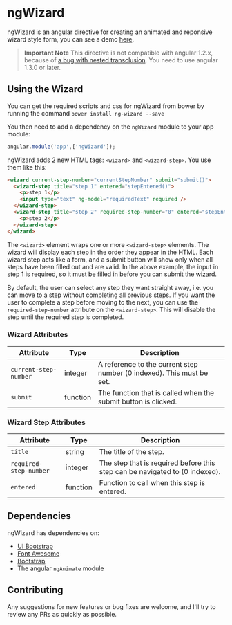 # ngWizard
ngWizard is an angular directive for creating an animated and reponsive wizard style form, you can see a demo [here](http://run.plnkr.co/OxWTiOrm5L15cLPr/).
>**Important Note** This directive is not compatible with angular 1.2.x, because of [a bug with nested transclusion](https://github.com/angular/angular.js/issues/6435).
>You need to use angular 1.3.0 or later.

## Using the Wizard
You can get the required scripts and css for ngWizard from bower by running the command `bower install ng-wizard --save`

You then need to add a dependency on the `ngWizard` module to your app module:
``` js
angular.module('app',['ngWizard']);
```

ngWizard adds 2 new HTML tags: `<wizard>` and `<wizard-step>`. You use them like this:
``` html
<wizard current-step-number="currentStepNumber" submit="submit()">
  <wizard-step title="step 1" entered="stepEntered()">
    <p>step 1</p>
    <input type="text" ng-model="requiredText" required />
  </wizard-step>
  <wizard-step title="step 2" required-step-number="0" entered="stepEntered()">
    <p>step 2</p>
  </wizard-step>
</wizard>
```
The `<wizard>` element wraps one or more `<wizard-step>` elements. 
The wizard will display each step in the order they appear in the HTML. 
Each wizard step acts like a form, and a submit button will show only when all steps have been filled out and are valid.
In the above example, the input in step 1 is required, so it must be filled in before you can submit the wizard.

By default, the user can select any step they want straight away, i.e. you can move to a step without completing all previous steps.
If you want the user to complete a step before moving to the next, you can use the `required-step-number` attribute on the `<wizard-step>`.
This will disable the step until the required step is completed.

### Wizard Attributes

| Attribute | Type | Description |
|-----------|-------|------------|
|`current-step-number`| integer | A reference to the current step number (0 indexed). This must be set. |
|`submit` | function | The function that is called when the submit button is clicked. |

### Wizard Step Attributes

| Attribute | Type | Description |
|-----------|-------|------------|
| `title` | string | The title of the step. |
| `required-step-number` | integer | The step that is required before this step can be navigated to (0 indexed). |
| `entered` | function | Function  to call when this step is entered. |

## Dependencies
ngWizard has dependencies on:
- [UI Bootstrap](http://angular-ui.github.io/bootstrap/)
- [Font Awesome](http://fortawesome.github.io/Font-Awesome/)
- [Bootstrap](http://getbootstrap.com/)
- The angular `ngAnimate` module

## Contributing
Any suggestions for new features or bug fixes are welcome, and I'll try to review any PRs as quickly as possible.
